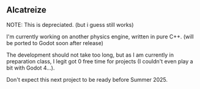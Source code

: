 ## Alcatreize

NOTE: This is depreciated. (but i guess still works)

I'm currently working on another physics engine, written in pure C++. (will be ported to Godot soon after release)

The development should not take too long, but as I am currently in preparation class, I legit got 0 free time for projects (I couldn't even play a bit with Godot 4...).

Don't expect this next project to be ready before Summer 2025.
